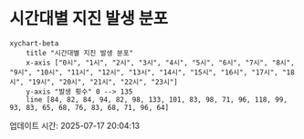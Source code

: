 # 시간대별 지진 발생 분포

```mermaid
xychart-beta
    title "시간대별 지진 발생 분포"
    x-axis ["0시", "1시", "2시", "3시", "4시", "5시", "6시", "7시", "8시", "9시", "10시", "11시", "12시", "13시", "14시", "15시", "16시", "17시", "18시", "19시", "20시", "21시", "22시", "23시"]
    y-axis "발생 횟수" 0 --> 135
    line [84, 82, 84, 94, 82, 98, 133, 101, 83, 98, 71, 96, 118, 99, 93, 83, 65, 68, 76, 83, 68, 71, 96, 64]
```

업데이트 시간: 2025-07-17 20:04:13
